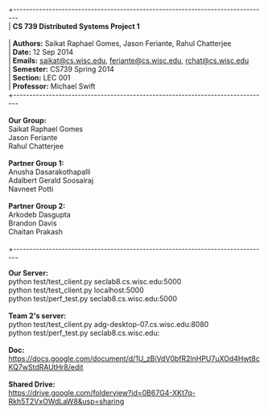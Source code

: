 +------------------------------------------------------------------------------- <br>
| <b>CS 739 Distributed Systems Project 1</b> <br> <br>
| <b>Authors:</b> Saikat Raphael Gomes, Jason Feriante, Rahul Chatterjee <br>
| <b>Date:</b> 12 Sep 2014 <br>
| <b>Emails:</b> saikat@cs.wisc.edu, feriante@cs.wisc.edu, rchat@cs.wisc.edu <br>
| <b>Semester:</b> CS739 Spring 2014 <br>
| <b>Section:</b> LEC 001 <br>
| <b>Professor:</b> Michael Swift <br>
+------------------------------------------------------------------------------- <br>
 <br>
<b>Our Group:</b> <br>
Saikat Raphael Gomes <br>
Jason Feriante <br>
Rahul Chatterjee <br>
 <br>
<b>Partner Group 1:</b> <br>
Anusha Dasarakothapalli <br>
Adalbert Gerald Soosairaj <br>
Navneet Potti <br>
 <br>
<b>Partner Group 2:</b> <br>
Arkodeb Dasgupta <br>
Brandon Davis <br>
Chaitan Prakash <br>
<br>
+------------------------------------------------------------------------------- <br>


<b>Our Server:</b><br>
python test/test_client.py seclab8.cs.wisc.edu:5000<br>
python test/test_client.py localhost:5000<br>
python test/perf_test.py seclab8.cs.wisc.edu:5000<br>
<br>
<b>Team 2's server:</b><br>
python test/test_client.py adg-desktop-07.cs.wisc.edu:8080<br>
python test/perf_test.py seclab8.cs.wisc.edu:<br>
<br>
<b>Doc:</b><br>
https://docs.google.com/document/d/1U_zBiVdV0bfR2lnHPU7uXOd4Hwt8cKQ7wStdRAUtHr8/edit<br>
<br>
<b>Shared Drive:</b><br>
https://drive.google.com/folderview?id=0B67G4-XKt7q-Rkh5T2VxOWdLaW8&usp=sharing<br>


